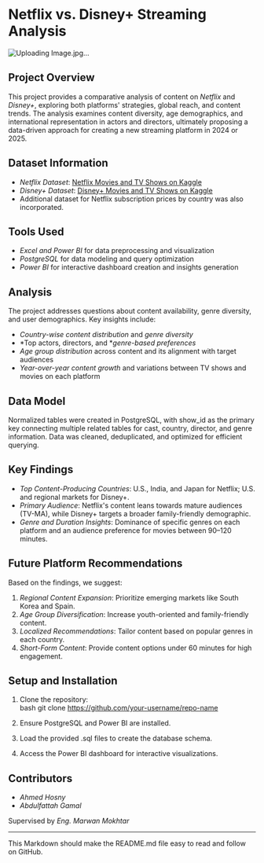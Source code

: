 # Netflix vs. Disney+ Streaming Analysis

![Uploading Image.jpg…]()

## Project Overview
This project provides a comparative analysis of content on *Netflix* and *Disney+*, exploring both platforms' strategies, global reach, and content trends. The analysis examines content diversity, age demographics, and international representation in actors and directors, ultimately proposing a data-driven approach for creating a new streaming platform in 2024 or 2025.

## Dataset Information
- *Netflix Dataset*: [Netflix Movies and TV Shows on Kaggle](https://www.kaggle.com/datasets/shivamb/netflix-shows)
- *Disney+ Dataset*: [Disney+ Movies and TV Shows on Kaggle](https://www.kaggle.com/datasets/shivamb/disney-movies-and-tv-shows)
- Additional dataset for Netflix subscription prices by country was also incorporated.

## Tools Used
- *Excel and Power BI* for data preprocessing and visualization
- *PostgreSQL* for data modeling and query optimization
- *Power BI* for interactive dashboard creation and insights generation

## Analysis
The project addresses questions about content availability, genre diversity, and user demographics. Key insights include:
- *Country-wise content distribution* and *genre diversity*
- *Top actors, directors, and **genre-based preferences*
- *Age group distribution* across content and its alignment with target audiences
- *Year-over-year content growth* and variations between TV shows and movies on each platform

## Data Model
Normalized tables were created in PostgreSQL, with show_id as the primary key connecting multiple related tables for cast, country, director, and genre information. Data was cleaned, deduplicated, and optimized for efficient querying.

## Key Findings
- *Top Content-Producing Countries*: U.S., India, and Japan for Netflix; U.S. and regional markets for Disney+.
- *Primary Audience*: Netflix's content leans towards mature audiences (TV-MA), while Disney+ targets a broader family-friendly demographic.
- *Genre and Duration Insights*: Dominance of specific genres on each platform and an audience preference for movies between 90–120 minutes.

## Future Platform Recommendations
Based on the findings, we suggest:
1. *Regional Content Expansion*: Prioritize emerging markets like South Korea and Spain.
2. *Age Group Diversification*: Increase youth-oriented and family-friendly content.
3. *Localized Recommendations*: Tailor content based on popular genres in each country.
4. *Short-Form Content*: Provide content options under 60 minutes for high engagement.

## Setup and Installation
1. Clone the repository:  
   bash
   git clone https://github.com/your-username/repo-name
   
2. Ensure PostgreSQL and Power BI are installed.
3. Load the provided .sql files to create the database schema.
4. Access the Power BI dashboard for interactive visualizations.

## Contributors
- *Ahmed Hosny*
- *Abdulfattah Gamal*

Supervised by *Eng. Marwan Mokhtar*

--- 

This Markdown should make the README.md file easy to read and follow on GitHub.
